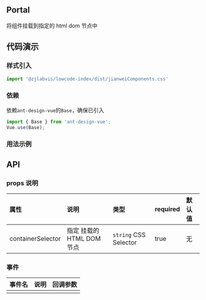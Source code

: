 ## Portal

将组件挂载到指定的 html dom 节点中

## 代码演示

### 样式引入

```js
import '@zjlabvis/lowcode-index/dist/jianweiComponents.css'
```

### 依赖

依赖`ant-design-vue`的`Base`，确保已引入

```js
import { Base } from 'ant-design-vue';
Vue.use(Base);
``` 

### 用法示例

<PortalDemo />




## API

### props 说明

| 属性 | 说明     | 类型     | required | 默认值 |
| :------- | :--------- | :---------- | :------- | :----- |
| containerSelector | 指定 挂载的 HTML DOM 节点 | `string` CSS Selector | true     | 无     |

### 事件

| 事件名 | 说明 | 回调参数 |
| :----- | :--- | :------- |
|        |      |          |
